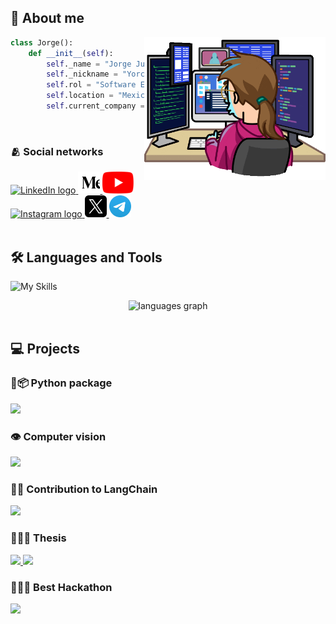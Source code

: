 <h2 align="left">👤 About me</h2>

<img align="right" width="290" src="./assets/dev.gif" alt="Developer GIF"/>

```python
class Jorge():
    def __init__(self):
        self._name = "Jorge Juárez"
        self._nickname = "Yorch"
        self.rol = "Software Engineer"
        self.location = "Mexico City"
        self.current_company = "Banorte"
```

<br>

<div align="left">
  <h3>🫂 Social networks</h3>
  <a href="https://linkedin.com/in/jorge-jrzz" target="_blank">
    <img src="https://skillicons.dev/icons?i=linkedin" 
    height="35" alt="LinkedIn logo"  />
  </a>
  <a href="https://medium.com/@jorgejrzz" target="_blank">
    <img src="./assets/medium_icon.svg"
    height="35" alt="Medium logo"  />
  </a>
  <a href="https://www.youtube.com/@jorge-jrzz" target="_blank">
    <img src="./assets/youtube_logo.png" 
    height="35" alt="youtube logo"  />
  </a>
  <a href="https://instagram.com/jorgejrzz" target="_blank">
    <img src="https://skillicons.dev/icons?i=instagram" 
    height="35" alt="Instagram logo"  />
  </a>
  <a href="https://x.com/jorge_jrzz" target="_blank">
    <img src="./assets/x_logo.svg" 
    height="35" alt="Instagram logo"  />
  </a>
  <a href="https://t.me/BAZKETO" target="_blank">
    <img src="./assets/telegram_logo.svg"
    height="35" alt="telegram logo"  />
  </a>
</div>

<br>

<h2 align="left"> 🛠 Languages and Tools</h2>

![My Skills](https://skillicons.dev/icons?i=python,java,js,dart,c,bash,aws,azure,gcp,mysql,mongodb,sqlite,redis,linux,docker,git,github,githubactions,react,flutter,spring,flask,html,css,md,latex,vscode,vite,vercel,raspberrypi,figma)

<div align="center">
  <img src="https://github-readme-stats.vercel.app/api/top-langs/?username=jorge-jrzz&layout=compact&hide=ShaderLab,VHDL,c%23" alt="languages graph"/>
</div>

<br>

<div align="left">
  <h2>💻 Projects</h2>

  <h3>🐍📦 Python package</h3>
  <a href="https://github.com/jorge-jrzz/Pynani">
    <img src="https://github-readme-stats.vercel.app/api/pin/?username=jorge-jrzz&repo=Pynani" />
  </a>

  <h3>👁️ Computer vision</h3>
  <a href="https://github.com/jorge-jrzz/ear_segmentation">
    <img src="https://github-readme-stats.vercel.app/api/pin/?username=jorge-jrzz&repo=ear_segmentation" />
  </a>

  <h3>🦜🔗 Contribution to LangChain</h3>
  <a href="https://github.com/langchain-ai/langchain-google/pull/688">
    <img src="https://github-readme-stats.vercel.app/api/pin/?username=langchain-ai&repo=langchain-google&show_owner=true" />
  </a>

  <h3>👨🏽‍🎓 Thesis</h3>
  <a href="https://github.com/jorge-jrzz/zolkin-frontend">
    <img src="https://github-readme-stats.vercel.app/api/pin/?username=jorge-jrzz&repo=zolkin-frontend" />
  </a>
  <a href="https://github.com/jorge-jrzz/zolkin-backend">
    <img src="https://github-readme-stats.vercel.app/api/pin/?username=jorge-jrzz&repo=zolkin-backend" />
  </a>

  <h3>🏊🏽‍♂️ Best Hackathon</h3>
  <a href="https://github.com/jorge-jrzz/Hackathon_SmartNorte">
    <img src="https://github-readme-stats.vercel.app/api/pin/?username=jorge-jrzz&repo=Hackathon_SmartNorte" />
  </a>
</div>

